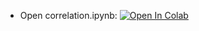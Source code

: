 - Open correlation.ipynb: [![Open In Colab](https://colab.research.google.com/assets/colab-badge.svg)](https://colab.research.google.com/github/daiki-matsunaga/SyntheticExercises2023/blob/main/sample/week2/2.1_basic.ipynb)

